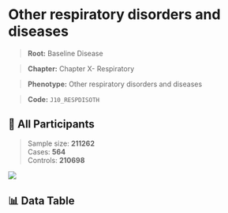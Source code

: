 # Other respiratory disorders and diseases

> **Root:** Baseline Disease  

> **Chapter:** Chapter X- Respiratory  

> **Phenotype:** Other respiratory disorders and diseases  

> **Code:** `J10_RESPDISOTH`

## 🧪 All Participants  
> Sample size: **211262**  
> Cases: **564**  
> Controls: **210698**
<img src="/Sensitive/Figures/ALL/Baseline/J10_RESPDISOTH.png"/>

## 📊 Data Table
<CsvTableMRF src="/Sensitive/Data/ALL/Baseline/LG_J10_RESPDISOTH.csv"/>


